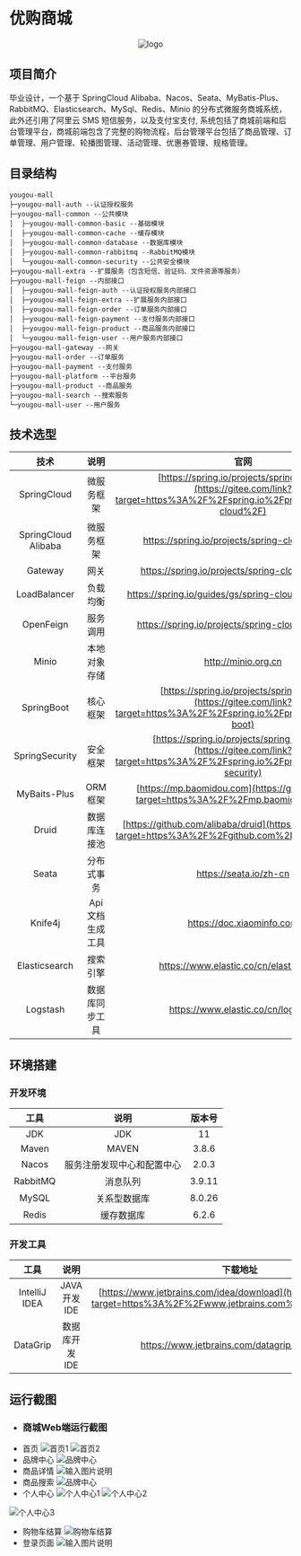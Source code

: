 # 优购商城
<div align='center'>
    <img src='https://gitee.com/chi-congmin/yougou-mall/raw/master/readme/img/yougou.png' alt='logo'>
</div>

## 项目简介

毕业设计，一个基于 SpringCloud Alibaba、Nacos、Seata、MyBatis-Plus、RabbitMQ、Elasticsearch、MySql、Redis、Minio  的分布式微服务商城系统，此外还引用了阿里云 SMS 短信服务，以及支付宝支付, 系统包括了商城前端和后台管理平台，商城前端包含了完整的购物流程，后台管理平台包括了商品管理、订单管理、用户管理、轮播图管理、活动管理、优惠券管理、规格管理。

## 目录结构

```
yougou-mall
├─yougou-mall-auth --认证授权服务
├─yougou-mall-common --公共模块
│  ├─yougou-mall-common-basic --基础模块
│  ├─yougou-mall-common-cache --缓存模块
│  ├─yougou-mall-common-database --数据库模块
│  ├─yougou-mall-common-rabbitmq --RabbitMQ模块
│  └─yougou-mall-common-security --公共安全模块
├─yougou-mall-extra --扩展服务（包含短信、验证码、文件资源等服务）
├─yougou-mall-feign --内部接口
│  ├─yougou-mall-feign-auth --认证授权服务内部接口
│  ├─yougou-mall-feign-extra --扩展服务内部接口
│  ├─yougou-mall-feign-order --订单服务内部接口
│  ├─yougou-mall-feign-payment --支付服务内部接口
│  ├─yougou-mall-feign-product --商品服务内部接口
│  └─yougou-mall-feign-user --用户服务内部接口
├─yougou-mall-gateway --网关
├─yougou-mall-order --订单服务
├─yougou-mall-payment --支付服务
├─yougou-mall-platform --平台服务
├─yougou-mall-product --商品服务
├─yougou-mall-search --搜索服务
└─yougou-mall-user --用户服务
```

## 技术选型

|        技术         |      说明       |                             官网                             |
| :-----------------: | :-------------: | :----------------------------------------------------------: |
|     SpringCloud     |   微服务框架    | [https://spring.io/projects/spring-cloud](https://gitee.com/link?target=https%3A%2F%2Fspring.io%2Fprojects%2Fspring-cloud%2F) |
| SpringCloud Alibaba |   微服务框架    |       https://spring.io/projects/spring-cloud-alibaba        |
|       Gateway       |      网关       |       https://spring.io/projects/spring-cloud-gateway        |
|    LoadBalancer     |    负载均衡     |    https://spring.io/guides/gs/spring-cloud-loadbalancer     |
|      OpenFeign      |    服务调用     |      https://spring.io/projects/spring-cloud-openfeign       |
|        Minio        |  本地对象存储   |                     http://minio.org.cn                      |
|     SpringBoot      |    核心框架     | [https://spring.io/projects/spring-boot](https://gitee.com/link?target=https%3A%2F%2Fspring.io%2Fprojects%2Fspring-boot) |
|   SpringSecurity    |    安全框架     | [https://spring.io/projects/spring-security](https://gitee.com/link?target=https%3A%2F%2Fspring.io%2Fprojects%2Fspring-security) |
|    MyBaits-Plus     |     ORM框架     | [https://mp.baomidou.com](https://gitee.com/link?target=https%3A%2F%2Fmp.baomidou.com%2F) |
|        Druid        |  数据库连接池   | [https://github.com/alibaba/druid](https://gitee.com/link?target=https%3A%2F%2Fgithub.com%2Falibaba%2Fdruid) |
|        Seata        |   分布式事务    |                    https://seata.io/zh-cn                    |
|       Knife4j       | Api文档生成工具 |                  https://doc.xiaominfo.com                   |
|    Elasticsearch    |    搜索引擎     |           https://www.elastic.co/cn/elasticsearch            |
|      Logstash       | 数据库同步工具  |              https://www.elastic.co/cn/logstash              |

## 环境搭建

### 开发环境

|   工具   |            说明            | 版本号 |
| :------: | :------------------------: | :----: |
|   JDK    |            JDK             |   11   |
|  Maven   |           MAVEN            | 3.8.6  |
|  Nacos   | 服务注册发现中心和配置中心 | 2.0.3  |
| RabbitMQ |          消息队列          | 3.9.11 |
|  MySQL   |        关系型数据库        | 8.0.26 |
|  Redis   |         缓存数据库         | 6.2.6  |

### 开发工具

|     工具      |     说明      |                           下载地址                           |
| :-----------: | :-----------: | :----------------------------------------------------------: |
| IntelliJ IDEA |  JAVA开发IDE  | [https://www.jetbrains.com/idea/download](https://gitee.com/link?target=https%3A%2F%2Fwww.jetbrains.com%2Fidea%2Fdownload) |
|   DataGrip    | 数据库开发IDE |         https://www.jetbrains.com/datagrip/download/         |

## 运行截图

- ### 商城Web端运行截图
- 首页
![首页1](readme/img/%E9%A6%96%E9%A1%B51.png)
![首页2](readme/img/%E9%A6%96%E9%A1%B52.png)
- 品牌中心
![品牌中心](readme/img/%E5%93%81%E7%89%8C%E4%B8%AD%E5%BF%83.png)
- 商品详情
![输入图片说明](readme/img/%E5%95%86%E5%93%81%E8%AF%A6%E6%83%85.png)
- 商品搜索
![品牌中心](readme/img/%E5%95%86%E5%93%81%E6%90%9C%E7%B4%A2.png)
- 个人中心
![个人中心1](readme/img/%E4%B8%AA%E4%BA%BA%E4%B8%AD%E5%BF%831.png)
![个人中心2](readme/img/%E4%B8%AA%E4%BA%BA%E4%B8%AD%E5%BF%832.png)

![个人中心3](readme/img/%E4%B8%AA%E4%BA%BA%E4%B8%AD%E5%BF%833.png)
- 购物车结算
![购物车结算](readme/img/%E8%B4%AD%E7%89%A9%E8%BD%A6%E7%BB%93%E7%AE%97.png)
- 登录页面
![输入图片说明](readme/img/%E7%99%BB%E5%BD%95%E9%A1%B5%E9%9D%A2.png)